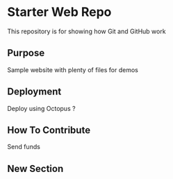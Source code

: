 # Starter Web Repo

This repository is for showing how Git and GitHub work

## Purpose

Sample website with plenty of files for demos

## Deployment

Deploy using Octopus ?

## How To Contribute

Send funds

## New Section